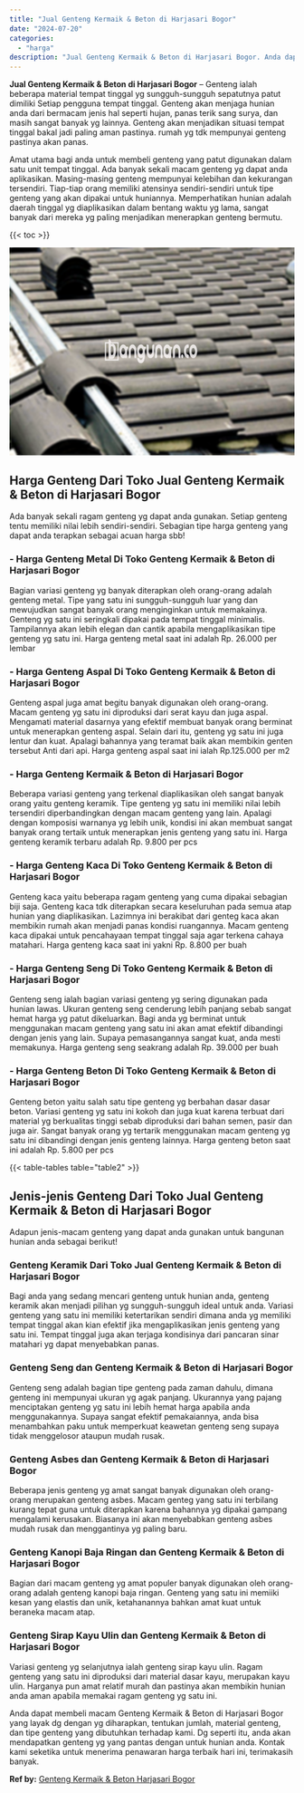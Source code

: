 ```yaml
---
title: "Jual Genteng Kermaik & Beton di Harjasari Bogor"
date: "2024-07-20"
categories: 
  - "harga"
description: "Jual Genteng Kermaik & Beton di Harjasari Bogor. Anda dapat membeli macam Genteng Kermaik & Beton di Harjasari Bogor yang layak dg dengan yg diharapkan, tent..."
---
```


**Jual Genteng Kermaik & Beton di Harjasari Bogor** – Genteng ialah beberapa material tempat tinggal yg sungguh-sungguh sepatutnya patut dimiliki Setiap pengguna tempat tinggal. Genteng akan menjaga hunian anda dari bermacam jenis hal seperti hujan, panas terik sang surya, dan masih sangat banyak yg lainnya. Genteng akan menjadikan situasi tempat tinggal bakal jadi paling aman pastinya. rumah yg tdk mempunyai genteng pastinya akan panas.

Amat utama bagi anda untuk membeli genteng yang patut digunakan dalam satu unit tempat tinggal. Ada banyak sekali macam genteng yg dapat anda aplikasikan. Masing-masing genteng mempunyai kelebihan dan kekurangan tersendiri. Tiap-tiap orang memiliki atensinya sendiri-sendiri untuk tipe genteng yang akan dipakai untuk huniannya. Memperhatikan hunian adalah daerah tinggal yg diaplikasikan dalam bentang waktu yg lama, sangat banyak dari mereka yg paling menjadikan menerapkan genteng bermutu.

{{< toc >}}

![Jual Genteng Kermaik & Beton di Harjasari Bogor](/images/genteng-minimalis-murah06.png)

## Harga Genteng Dari Toko Jual Genteng Kermaik & Beton di Harjasari Bogor

Ada banyak sekali ragam genteng yg dapat anda gunakan. Setiap genteng tentu memiliki nilai lebih sendiri-sendiri. Sebagian tipe harga genteng yang dapat anda terapkan sebagai acuan harga sbb!

### \- Harga Genteng Metal Di Toko Genteng Kermaik & Beton di Harjasari Bogor

Bagian variasi genteng yg banyak diterapkan oleh orang-orang adalah genteng metal. Tipe yang satu ini sungguh-sungguh luar yang dan mewujudkan sangat banyak orang menginginkan untuk memakainya. Genteng yg satu ini seringkali dipakai pada tempat tinggal minimalis. Tampilannya akan lebih elegan dan cantik apabila mengaplikasikan tipe genteng yg satu ini. Harga genteng metal saat ini adalah Rp. 26.000 per lembar

### \- Harga Genteng Aspal Di Toko Genteng Kermaik & Beton di Harjasari Bogor

Genteng aspal juga amat begitu banyak digunakan oleh orang-orang. Macam genteng yg satu ini diproduksi dari serat kayu dan juga aspal. Mengamati material dasarnya yang efektif membuat banyak orang berminat untuk menerapkan genteng aspal. Selain dari itu, genteng yg satu ini juga lentur dan kuat. Apalagi bahannya yang teramat baik akan membikin genten tersebut Anti dari api. Harga genteng aspal saat ini ialah Rp.125.000 per m2

### \- Harga Genteng Kermaik & Beton di Harjasari Bogor

Beberapa variasi genteng yang terkenal diaplikasikan oleh sangat banyak orang yaitu genteng keramik. Tipe genteng yg satu ini memiliki nilai lebih tersendiri diperbandingkan dengan macam genteng yang lain. Apalagi dengan komposisi warnanya yg lebih unik, kondisi ini akan membuat sangat banyak orang tertaik untuk menerapkan jenis genteng yang satu ini. Harga genteng keramik terbaru adalah Rp. 9.800 per pcs

### \- Harga Genteng Kaca Di Toko Genteng Kermaik & Beton di Harjasari Bogor

Genteng kaca yaitu beberapa ragam genteng yang cuma dipakai sebagian biji saja. Genteng kaca tdk diterapkan secara keseluruhan pada semua atap hunian yang diaplikasikan. Lazimnya ini berakibat dari genteg kaca akan membikin rumah akan menjadi panas kondisi ruangannya. Macam genteng kaca dipakai untuk pencahayaan tempat tinggal saja agar terkena cahaya matahari. Harga genteng kaca saat ini yakni Rp. 8.800 per buah

### \- Harga Genteng Seng Di Toko Genteng Kermaik & Beton di Harjasari Bogor

Genteng seng ialah bagian variasi genteng yg sering digunakan pada hunian lawas. Ukuran genteng seng cenderung lebih panjang sebab sangat hemat harga yg patut dikeluarkan. Bagi anda yg berminat untuk menggunakan macam genteng yang satu ini akan amat efektif dibandingi dengan jenis yang lain. Supaya pemasangannya sangat kuat, anda mesti memakunya. Harga genteng seng seakrang adalah Rp. 39.000 per buah

### \- Harga Genteng Beton Di Toko Genteng Kermaik & Beton di Harjasari Bogor

Genteng beton yaitu salah satu tipe genteng yg berbahan dasar dasar beton. Variasi genteng yg satu ini kokoh dan juga kuat karena terbuat dari material yg berkualitas tinggi sebab diproduksi dari bahan semen, pasir dan juga air. Sangat banyak orang yg tertarik menggunakan macam genteng yg satu ini dibandingi dengan jenis genteng lainnya. Harga genteng beton saat ini adalah Rp. 5.800 per pcs

{{< table-tables table="table2" >}}

## Jenis-jenis Genteng Dari Toko Jual Genteng Kermaik & Beton di Harjasari Bogor

Adapun jenis-macam genteng yang dapat anda gunakan untuk bangunan hunian anda sebagai berikut!

### Genteng Keramik Dari Toko Jual Genteng Kermaik & Beton di Harjasari Bogor

Bagi anda yang sedang mencari genteng untuk hunian anda, genteng keramik akan menjadi pilihan yg sungguh-sungguh ideal untuk anda. Variasi genteng yang satu ini memiliki ketertarikan sendiri dimana anda yg memiliki tempat tinggal akan kian efektif jika mengaplikasikan jenis genteng yang satu ini. Tempat tinggal juga akan terjaga kondisinya dari pancaran sinar matahari yg dapat menyebabkan panas.

### Genteng Seng dan Genteng Kermaik & Beton di Harjasari Bogor

Genteng seng adalah bagian tipe genteng pada zaman dahulu, dimana genteng ini mempunyai ukuran yg agak panjang. Ukurannya yang pajang menciptakan genteng yg satu ini lebih hemat harga apabila anda menggunakannya. Supaya sangat efektif pemakaiannya, anda bisa menambahkan paku untuk memperkuat keawetan genteng seng supaya tidak menggelosor ataupun mudah rusak.

### Genteng Asbes dan Genteng Kermaik & Beton di Harjasari Bogor

Beberapa jenis genteng yg amat sangat banyak digunakan oleh orang-orang merupakan genteng asbes. Macam genteg yang satu ini terbilang kurang tepat guna untuk diterapkan karena bahannya yg dipakai gampang mengalami kerusakan. Biasanya ini akan menyebabkan genteng asbes mudah rusak dan menggantinya yg paling baru.

### Genteng Kanopi Baja Ringan dan Genteng Kermaik & Beton di Harjasari Bogor

Bagian dari macam genteng yg amat populer banyak digunakan oleh orang-orang adalah genteng kanopi baja ringan. Genteng yang satu ini memiiki kesan yang elastis dan unik, ketahanannya bahkan amat kuat untuk beraneka macam atap.

### Genteng Sirap Kayu Ulin dan Genteng Kermaik & Beton di Harjasari Bogor

Variasi genteng yg selanjutnya ialah genteng sirap kayu ulin. Ragam genteng yang satu ini diproduksi dari material dasar kayu, merupakan kayu ulin. Harganya pun amat relatif murah dan pastinya akan membikin hunian anda aman apabila memakai ragam genteng yg satu ini.

Anda dapat membeli macam Genteng Kermaik & Beton di Harjasari Bogor yang layak dg dengan yg diharapkan, tentukan jumlah, material genteng, dan tipe genteng yang dibutuhkan terhadap kami. Dg seperti itu, anda akan mendapatkan genteng yg yang pantas dengan untuk hunian anda. Kontak kami seketika untuk menerima penawaran harga terbaik hari ini, terimakasih banyak.

**Ref by:**  [Genteng Kermaik & Beton  Harjasari Bogor](https://id.wikipedia.org/wiki/Genteng)
